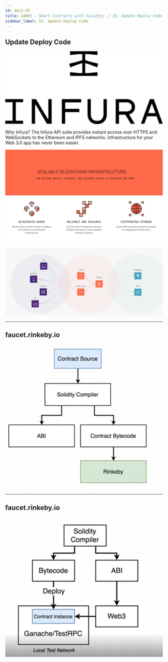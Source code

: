```yaml
---
id: doc2.55
title: LAB#2 - Smart Contracts with Solidity  / 55. Update Deploy Code
sidebar_label: 55. Update Deploy Code
---
```


## Update Deploy Code


![alt text](.\assets\Imagem52_1.svg)


Why Infura?
The Infura API suite provides instant access over HTTPS and WebSockets to the Ethereum and IPFS networks. Infrastructure for your Web 3.0 app has never been easier.


![alt text](.\assets\Imagem52_1.png)



![alt text](.\assets\Imagem52_1.jpg)


---

## faucet.rinkeby.io



![alt text](.\assets\Imagem37_2.jpg)


---

## faucet.rinkeby.io



![alt text](.\assets\Imagem37_3.jpg)
